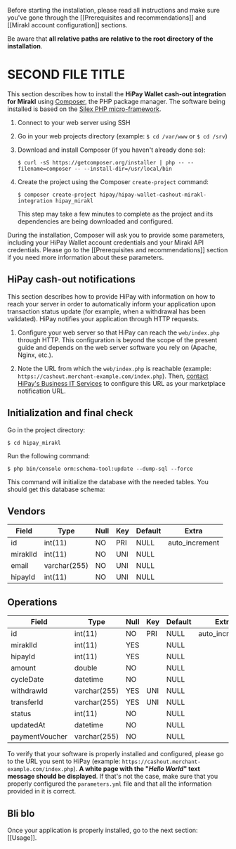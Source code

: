 Before starting the installation, please read all instructions and make sure you've gone through the [[Prerequisites and recommendations]] and [[Mirakl account configuration]] sections. 

Be aware that **all relative paths are relative to the root directory of the installation**.

# SECOND FILE TITLE

This section describes how to install the **HiPay Wallet cash-out integration for Mirakl** using [Composer](https://getcomposer.org/), the PHP package manager. The software being installed is based on the [Silex PHP micro-framework](http://silex.sensiolabs.org/).

1. Connect to your web server using SSH

2. Go in your web projects directory (example: `$ cd /var/www` or `$ cd /srv`)
	
5. Download and install Composer (if you haven't already done so): 

	`$ curl -sS https://getcomposer.org/installer | php -- --filename=composer -- --install-dir=/usr/local/bin`
	
6. Create the project using the Composer `create-project` command: 

	`$ composer create-project hipay/hipay-wallet-cashout-mirakl-integration hipay_mirakl` 
	
	This step may take a few minutes to complete as the project and its dependencies are being downloaded and configured.

During the installation, Composer will ask you to provide some parameters, including your HiPay Wallet account credentials and your Mirakl API credentials. Please go to the [[Prerequisites and recommendations]] section if you need more information about these parameters.

## HiPay cash-out notifications

This section describes how to provide HiPay with information on how to reach your server in order to automatically inform your application upon transaction status update (for example, when a withdrawal has been validated). HiPay notifies your application through HTTP requests.

1. Configure your web server so that HiPay can reach the `web/index.php` through HTTP. This configuration is beyond the scope of the present guide and depends on the web server software you rely on (Apache, Nginx, etc.).

2. Note the URL from which the `web/index.php` is reachable (example: `https://cashout.merchant-example.com/index.php`). Then, [contact HiPay's Business IT Services](http://help.hipay.com/) to configure this URL as your marketplace notification URL.

## Initialization and final check

Go in the project directory: 

	$ cd hipay_mirakl

Run the following command:

	$ php bin/console orm:schema-tool:update --dump-sql --force

This command will initialize the database with the needed tables. You should get this database schema:
	
## Vendors

| Field    | Type         | Null | Key | Default | Extra          |
|----------|--------------|------|-----|---------|----------------|
| id       | int(11)      | NO   | PRI | NULL    | auto_increment |
| miraklId | int(11)      | NO   | UNI | NULL    |                |
| email    | varchar(255) | NO   | UNI | NULL    |                |
| hipayId  | int(11)      | NO   | UNI | NULL    |                |

## Operations

| Field          | Type         | Null | Key | Default | Extra          |
|----------------|--------------|------|-----|---------|----------------|
| id             | int(11)      | NO   | PRI | NULL    | auto_increment |
| miraklId       | int(11)      | YES  |     | NULL    |                |
| hipayId        | int(11)      | YES  |     | NULL    |                |
| amount         | double       | NO   |     | NULL    |                |
| cycleDate      | datetime     | NO   |     | NULL    |                |
| withdrawId     | varchar(255) | YES  | UNI | NULL    |                |
| transferId     | varchar(255) | YES  | UNI | NULL    |                |
| status         | int(11)      | NO   |     | NULL    |                |
| updatedAt      | datetime     | NO   |     | NULL    |                |
| paymentVoucher | varchar(255) | NO   |     | NULL    |                |


To verify that your software is properly installed and configured, please go to the URL you sent to HiPay (example: `https://cashout.merchant-example.com/index.php`). **A white page with the "*Hello World*" text message should be displayed**. If that's not the case, make sure that you properly configured the `parameters.yml` file and that all the information provided in it is correct.

## Bli blo
Once your application is properly installed, go to the next section: [[Usage]].